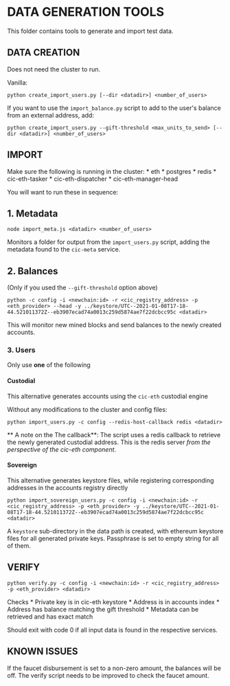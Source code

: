 # DATA GENERATION TOOLS

This folder contains tools to generate and import test data.

## DATA CREATION

Does not need the cluster to run.

Vanilla:

`python create_import_users.py [--dir <datadir>] <number_of_users>`

If you want to use the `import_balance.py` script to add to the user's balance from an external address, add:

`python create_import_users.py --gift-threshold <max_units_to_send> [--dir <datadir>] <number_of_users>`


## IMPORT

Make sure the following is running in the cluster:
	* eth
	* postgres
	* redis
	* cic-eth-tasker
	* cic-eth-dispatcher
	* cic-eth-manager-head


You will want to run these in sequence:


## 1. Metadata

`node import_meta.js <datadir> <number_of_users>`

Monitors a folder for output from the `import_users.py` script, adding the metadata found to the `cic-meta` service.


## 2. Balances

(Only if you used the `--gift-threshold` option above)

`python -c config -i <newchain:id> -r <cic_registry_address> -p <eth_provider> --head -y ../keystore/UTC--2021-01-08T17-18-44.521011372Z--eb3907ecad74a0013c259d5874ae7f22dcbcc95c <datadir>` 

This will monitor new mined blocks and send balances to the newly created accounts.


### 3. Users

Only use **one** of the following

#### Custodial

This alternative generates accounts using the `cic-eth` custodial engine

Without any modifications to the cluster and config files:

`python import_users.py -c config --redis-host-callback redis <datadir>`

** A note on the The callback**:  The script uses a redis callback to retrieve the newly generated custodial address. This is the redis server _from the perspective of the cic-eth component_.

#### Sovereign

This alternative generates keystore files, while  registering corresponding addresses in the accounts registry directly

`python import_sovereign_users.py -c config -i <newchain:id> -r <cic_registry_address> -p <eth_provider> -y ../keystore/UTC--2021-01-08T17-18-44.521011372Z--eb3907ecad74a0013c259d5874ae7f22dcbcc95c <datadir>`

A `keystore` sub-directory in the data path is created, with ethereum keystore files for all generated private keys. Passphrase is set to empty string for all of them.

## VERIFY

`python verify.py -c config -i <newchain:id> -r <cic_registry_address> -p <eth_provider> <datadir>` 

Checks
	* Private key is in cic-eth keystore
	* Address is in accounts index
	* Address has balance matching the gift threshold 
	* Metadata can be retrieved and has exact match

Should exit with code 0 if all input data is found in the respective services.


## KNOWN ISSUES

If the faucet disbursement is set to a non-zero amount, the balances will be off. The verify script needs to be improved to check the faucet amount.
